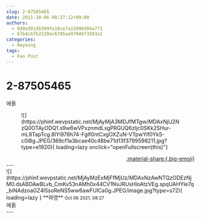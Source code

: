 ```yaml
---
slug: 2-87505465
date: 2021-10-06 08:27:12+09:00
authors:
  - 9d0a301db399fe10ce7a15890304a771
  - 67b4c6fb2220ac6705aa97046f3503a1
categories:
  - Hayoung
tags:
  - Fan Post
---
```


# 2-87505465

<div class="post-container" markdown="1">
<div class="content-container md-sidebar__scrollwrap" markdown="1">

애옭
<figure markdown="1">
![](https://phinf.wevpstatic.net/MjAyMjA3MDJfMTgw/MDAxNjU2NzQ0OTAyODQ1.s9w6wVPxznmdLxgPRGUQ6zljc0SKk2SHur-mL8TapTcg.8IYi978h74-FgIf0ntCxgOXZuN-VTpwYif0YkS-c0I8g.JPEG/369cf1a3bcae40c48be71d13f3799598211.jpg?type=e1920){ loading=lazy onclick="openFullscreen(this)"}
</figure>


</div>
</div>

<div style="text-align: right;" markdown="1">
<a href="https://weverse.io/fromis9/fanpost/2-87505465" style="text-align: right;">:material-share:{.big-emoji}</a>
</div>
---

<div class="comments-container md-sidebar__scrollwrap" markdown="1">
<div class="comment" markdown="1">
<div class='id-container' markdown="1">
![](https://phinf.wevpstatic.net/MjAyMzExMjFfMjUz/MDAxNzAwNTQzODEzNjM0.dsABDAwBLvb_CmKv53nAMh0x44CV1NvJRUsHloAtzVEg.spqUAHYle7q_biNAdzoaGZ4l5soReNS5ww6awFUlCa0g.JPEG/image.jpg?type=s72){ loading=lazy }
**<span class="artist">하영</span>** <small>Oct 06 2021, 08:27</small><br>
</div>
<div class='comment-body' markdown="1">
애옭
</div>
</div>
</div>
---
